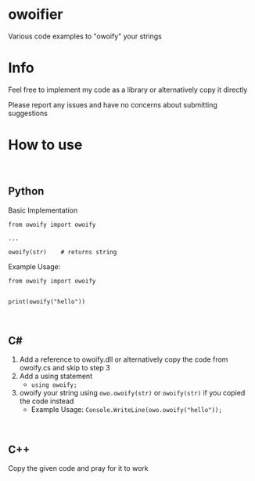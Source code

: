 # owoifier
 
Various code examples to "owoify" your strings
<br>

# Info

Feel free to implement my code as a library or alternatively copy it directly

Please report any issues and have no concerns about submitting suggestions
<br>

# How to use
<br>

## Python

Basic Implementation
```
from owoify import owoify

...

owoify(str)    # returns string

```
Example Usage:
```
from owoify import owoify


print(owoify("hello"))

```
<br>

## C#

1. Add a reference to owoify.dll or alternatively copy the code from owoify.cs and skip to step 3
2. Add a using statement
   - ```using owoify;```
3. owoify your string using ```owo.owoify(str)``` or ```owoify(str)``` if you copied the code instead
   - Example Usage: ```Console.WriteLine(owo.owoify("hello"));```
<br>

## C++

Copy the given code and pray for it to work
 
